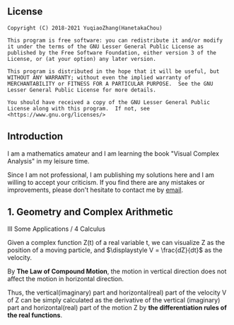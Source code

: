 ## License  

```  
Copyright (C) 2018-2021 YuqiaoZhang(HanetakaChou)

This program is free software: you can redistribute it and/or modify it under the terms of the GNU Lesser General Public License as published by the Free Software Foundation, either version 3 of the License, or (at your option) any later version.

This program is distributed in the hope that it will be useful, but WITHOUT ANY WARRANTY; without even the implied warranty of MERCHANTABILITY or FITNESS FOR A PARTICULAR PURPOSE.  See the GNU Lesser General Public License for more details.

You should have received a copy of the GNU Lesser General Public License along with this program.  If not, see <https://www.gnu.org/licenses/>
```  
## Introduction  

I am a mathematics amateur and I am learning the book "Visual Complex Analysis" in my leisure time.  

Since I am not professional, I am publishing my solutions here and I am willing to accept your criticism. If you find there are any mistakes or improvements, please don't hesitate to contact me by [email](mailto:HanetakaChou@outlook.com).  

## 1. Geometry and Complex Arithmetic  

III Some Applications / 4 Calculus  

Given a complex function Z(t) of a real variable t, we can visualize Z as the position of a moving particle, and $\displaystyle V = \frac{dZ}{dt}$ as the velocity.

By **The Law of Compound Motion**, the motion in vertical direction does not affect the motion in horizontal direction.

Thus, the vertical(imaginary) part and horizontal(real) part of the velocity V of Z can be simply calculated as the derivative of the vertical (imaginary) part and horizontal(real) part of the motion Z by **the differentiation rules of the real functions**.  
